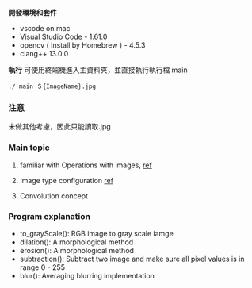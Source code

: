 **開發環境和套件**
- vscode on mac
- Visual Studio Code - 1.61.0
- opencv ( Install by Homebrew ) - 4.5.3
- clang++ 13.0.0

**執行**
可使用終端機進入主資料夾，並直接執行執行檔 main
```shell=
./ main ＄{ImageName}.jpg
```

### 注意 ###
未做其他考慮，因此只能讀取.jpg

### Main topic ###
1. familiar with Operations with images, [ref](https://docs.opencv.org/3.4/d5/d98/tutorial_mat_operations.html)
2. Image type configuration [ref](http://ninghang.blogspot.com/2012/11/list-of-mat-type-in-opencv.html)

3. Convolution concept

### Program explanation ###

 - to_grayScale(): RGB image to gray scale iamge
 - dilation(): A morphological method
 - erosion(): A morphological method
 - subtraction(): Subtract two image and make sure all pixel values is in range 0 - 255
 - blur(): Averaging blurring implementation
